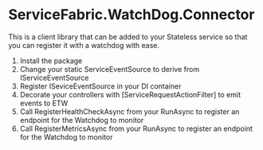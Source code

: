 # ServiceFabric.WatchDog.Connector

This is a client library that can be added to your Stateless service so that you can register it with a watchdog with ease.
1. Install the package
2. Change your static ServiceEventSource to derive from IServiceEventSource
3. Register ISeviceEventSource in your DI container
4. Decorate your controllers with [ServiceRequestActionFilter] to emit events to ETW
5. Call RegisterHealthCheckAsync from your RunAsync to register an endpoint for the Watchdog to monitor
6. Call RegisterMetricsAsync from your RunAsync to register an endpoint for the Watchdog to monitor
